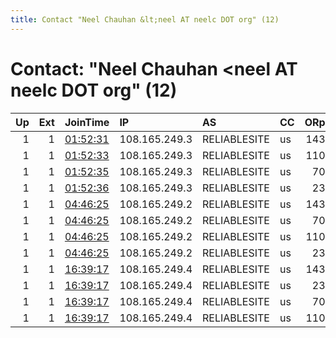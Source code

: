 ```yaml
---
title: Contact "Neel Chauhan &lt;neel AT neelc DOT org" (12)
---
```


# Contact: "Neel Chauhan &lt;neel AT neelc DOT org" (12)

|   Up |   Ext | JoinTime                                                                                              | IP            | AS           | CC   |   ORp |   Dirp | OS    | Version   | Nickname      |   eFamMembers |
|-----:|------:|:------------------------------------------------------------------------------------------------------|:--------------|:-------------|:-----|------:|-------:|:------|:----------|:--------------|--------------:|
|    1 |     1 | [01:52:31](https://nusenu.github.io/OrNetStats/w/relay/1F02FC7CC491033DFCCA932D88F29C43B37CA183.html) | 108.165.249.3 | RELIABLESITE | us   |   143 |      0 | Linux | 0.4.7.13  | QeruExitB1    |            38 |
|    1 |     1 | [01:52:33](https://nusenu.github.io/OrNetStats/w/relay/C58A6CAEB81E1B0B2D0B4671CB1842840C91972C.html) | 108.165.249.3 | RELIABLESITE | us   |   110 |      0 | Linux | 0.4.7.13  | QeruExitB2    |            38 |
|    1 |     1 | [01:52:35](https://nusenu.github.io/OrNetStats/w/relay/31D953EDAD8A2AC874FCF63B8A9D88EEEC0653E8.html) | 108.165.249.3 | RELIABLESITE | us   |    70 |      0 | Linux | 0.4.7.13  | QeruExitB3    |            38 |
|    1 |     1 | [01:52:36](https://nusenu.github.io/OrNetStats/w/relay/838B0B814D053DE914B1480C1395A3DF20E459AB.html) | 108.165.249.3 | RELIABLESITE | us   |    23 |      0 | Linux | 0.4.7.13  | NeelTorExit4  |            38 |
|    1 |     1 | [04:46:25](https://nusenu.github.io/OrNetStats/w/relay/5DD5462316C55ECCB262E9B68D7E886F38D7661F.html) | 108.165.249.2 | RELIABLESITE | us   |   143 |      0 | Linux | 0.4.7.13  | QeruExitA1    |            38 |
|    1 |     1 | [04:46:25](https://nusenu.github.io/OrNetStats/w/relay/CCD22DE6C11AD34A056847A7E73F4C843C147B06.html) | 108.165.249.2 | RELIABLESITE | us   |    70 |      0 | Linux | 0.4.7.13  | QeruExitA3    |            38 |
|    1 |     1 | [04:46:25](https://nusenu.github.io/OrNetStats/w/relay/DE2DA6DE89C4AF9A5CBC5BD2EA04AA11CCD6072E.html) | 108.165.249.2 | RELIABLESITE | us   |   110 |      0 | Linux | 0.4.7.13  | QeruExitA2    |            38 |
|    1 |     1 | [04:46:25](https://nusenu.github.io/OrNetStats/w/relay/E36353913FFE49B747A9AD347A9E12E465BE714F.html) | 108.165.249.2 | RELIABLESITE | us   |    23 |      0 | Linux | 0.4.7.13  | NeelTorExitA4 |            38 |
|    1 |     1 | [16:39:17](https://nusenu.github.io/OrNetStats/w/relay/06B355397D773AC4BF8ED1BC81511F5BE56C02D6.html) | 108.165.249.4 | RELIABLESITE | us   |   143 |      0 | Linux | 0.4.7.13  | QeruExitC1    |            38 |
|    1 |     1 | [16:39:17](https://nusenu.github.io/OrNetStats/w/relay/06D28F02B89C9E58240B71911BF2457B47843B7B.html) | 108.165.249.4 | RELIABLESITE | us   |    23 |      0 | Linux | 0.4.7.13  | NeelTorExitC4 |            38 |
|    1 |     1 | [16:39:17](https://nusenu.github.io/OrNetStats/w/relay/7BFF897CC775392CC6D1C1DD782988367C2344E7.html) | 108.165.249.4 | RELIABLESITE | us   |    70 |      0 | Linux | 0.4.7.13  | QeruExitC3    |            38 |
|    1 |     1 | [16:39:17](https://nusenu.github.io/OrNetStats/w/relay/BEFFB11E1103447064611C9A1DED952AD334C4E5.html) | 108.165.249.4 | RELIABLESITE | us   |   110 |      0 | Linux | 0.4.7.13  | QeruExitC2    |            38 |
